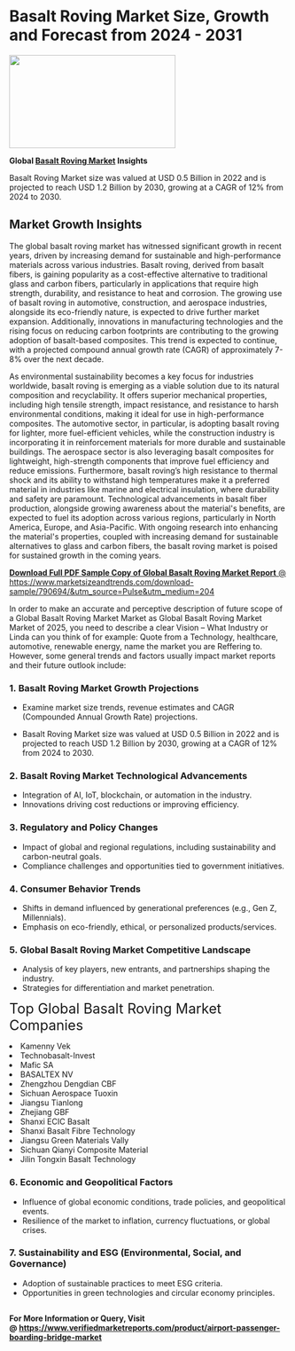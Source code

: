 <H1>Basalt Roving Market Size, Growth and Forecast from 2024 - 2031</H1><img class="aligncenter size-medium wp-image-584254" src="https://thirdeyenews.in/wp-content/uploads/2024/09/Global-Market-Research-300x168.jpeg" alt="" width="300" height="168" /><p><strong>Global&nbsp;<a href="https://www.marketsizeandtrends.com/download-sample/790694/&amp;utm_source=Pulse&amp;utm_medium=204">Basalt Roving Market</a> Insights</strong></p><p>Basalt Roving Market size was valued at USD 0.5 Billion in 2022 and is projected to reach USD 1.2 Billion by 2030, growing at a CAGR of 12% from 2024 to 2030.</p><p><h2>Market Growth Insights</h2> <p>The global basalt roving market has witnessed significant growth in recent years, driven by increasing demand for sustainable and high-performance materials across various industries. Basalt roving, derived from basalt fibers, is gaining popularity as a cost-effective alternative to traditional glass and carbon fibers, particularly in applications that require high strength, durability, and resistance to heat and corrosion. The growing use of basalt roving in automotive, construction, and aerospace industries, alongside its eco-friendly nature, is expected to drive further market expansion. Additionally, innovations in manufacturing technologies and the rising focus on reducing carbon footprints are contributing to the growing adoption of basalt-based composites. This trend is expected to continue, with a projected compound annual growth rate (CAGR) of approximately 7-8% over the next decade. <a href="#"></a></p> <p>As environmental sustainability becomes a key focus for industries worldwide, basalt roving is emerging as a viable solution due to its natural composition and recyclability. It offers superior mechanical properties, including high tensile strength, impact resistance, and resistance to harsh environmental conditions, making it ideal for use in high-performance composites. The automotive sector, in particular, is adopting basalt roving for lighter, more fuel-efficient vehicles, while the construction industry is incorporating it in reinforcement materials for more durable and sustainable buildings. The aerospace sector is also leveraging basalt composites for lightweight, high-strength components that improve fuel efficiency and reduce emissions. Furthermore, basalt roving’s high resistance to thermal shock and its ability to withstand high temperatures make it a preferred material in industries like marine and electrical insulation, where durability and safety are paramount. Technological advancements in basalt fiber production, alongside growing awareness about the material's benefits, are expected to fuel its adoption across various regions, particularly in North America, Europe, and Asia-Pacific. With ongoing research into enhancing the material's properties, coupled with increasing demand for sustainable alternatives to glass and carbon fibers, the basalt roving market is poised for sustained growth in the coming years. <a href="#"></p><p><span class=""><strong>Download Full PDF Sample Copy of Global Basalt Roving Market Report</strong> @ <a href="https://www.marketsizeandtrends.com/download-sample/790694/&amp;utm_source=Pulse&amp;utm_medium=204" target="_blank">https://www.marketsizeandtrends.com/download-sample/790694/&amp;utm_source=Pulse&amp;utm_medium=204</a></span></p><p>In order to make an accurate and perceptive description of future scope of a Global&nbsp;Basalt Roving Market Market as Global&nbsp;Basalt Roving Market Market of 2025, you need to describe a clear Vision &ndash; What Industry or Linda can you think of for example: Quote from a Technology, healthcare, automotive, renewable energy, name the market you are Reffering to. However, some general trends and factors usually impact market reports and their future outlook include:</p><h3>1.&nbsp;<strong>Basalt Roving Market Growth Projections</strong></h3><ul><li>Examine market size trends, revenue estimates and CAGR (Compounded Annual Growth Rate) projections.</li><li><p>Basalt Roving Market size was valued at USD 0.5 Billion in 2022 and is projected to reach USD 1.2 Billion by 2030, growing at a CAGR of 12% from 2024 to 2030.</p></li></ul><h3>2.&nbsp;<strong>Basalt Roving Market Technological Advancements</strong></h3><ul><li>Integration of AI, IoT, blockchain, or automation in the industry.</li><li>Innovations driving cost reductions or improving efficiency.</li></ul><h3>3.&nbsp;<strong>Regulatory and Policy Changes</strong></h3><ul><li>Impact of global and regional regulations, including sustainability and carbon-neutral goals.</li><li>Compliance challenges and opportunities tied to government initiatives.</li></ul><h3>4.&nbsp;<strong>Consumer Behavior Trends</strong></h3><ul><li>Shifts in demand influenced by generational preferences (e.g., Gen Z, Millennials).</li><li>Emphasis on eco-friendly, ethical, or personalized products/services.</li></ul><h3>5.&nbsp;<strong>Global Basalt Roving Market Competitive Landscape</strong></h3><ul><li>Analysis of key players, new entrants, and partnerships shaping the industry.</li><li>Strategies for differentiation and market penetration.</li></ul><p data-pm-slice="1 1 []"><span style="color: inherit; font-family: inherit; font-size: 25px;">Top Global Basalt Roving Market Companies</span></p><div class="" data-test-id=""><p><li>Kamenny Vek</li><li> Technobasalt-Invest</li><li> Mafic SA</li><li> BASALTEX NV</li><li> Zhengzhou Dengdian CBF</li><li> Sichuan Aerospace Tuoxin</li><li> Jiangsu Tianlong</li><li> Zhejiang GBF</li><li> Shanxi ECIC Basalt</li><li> Shanxi Basalt Fibre Technology</li><li> Jiangsu Green Materials Vally</li><li> Sichuan Qianyi Composite Material</li><li> Jilin Tongxin Basalt Technology</li></p></div><h3>6.&nbsp;<strong>Economic and Geopolitical Factors</strong></h3><ul><li>Influence of global economic conditions, trade policies, and geopolitical events.</li><li>Resilience of the market to inflation, currency fluctuations, or global crises.</li></ul><h3>7.&nbsp;<strong>Sustainability and ESG (Environmental, Social, and Governance)</strong></h3><ul><li>Adoption of sustainable practices to meet ESG criteria.</li><li>Opportunities in green technologies and circular economy principles.</li></ul><h2><strong style="font-size: 14px;">For More Information or Query, Visit @&nbsp;</strong><a style="background-color: #ffffff; font-size: 14px;" href="https://www.marketsizeandtrends.com/report/basalt-roving-market/" target="_blank">https://www.verifiedmarketreports.com/product/airport-passenger-boarding-bridge-market</a></h2>
